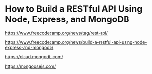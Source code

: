 # How to Build a RESTful API Using Node, Express, and MongoDB

<https://www.freecodecamp.org/news/tag/rest-api/>

<https://www.freecodecamp.org/news/build-a-restful-api-using-node-express-and-mongodb/>

<https://cloud.mongodb.com/>

<https://mongoosejs.com/>
